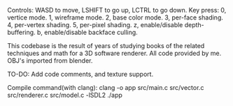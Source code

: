 Controls: WASD to move, LSHIFT to go up, LCTRL to go down.
Key press:
    0, vertice mode.
    1, wireframe mode.
    2, base color mode.
    3, per-face shading.
    4, per-vertex shading.
    5, per-pixel shading.
    z, enable/disable depth-buffering.
    b, enable/disable backface culling.

This codebase is the result of years of studying books of the related techniques and math for a 3D software renderer.
All code provided by me. OBJ's imported from blender.

TO-DO: Add code comments, and texture support.

Compile command(with clang):    clang -o app src/main.c src/vector.c src/renderer.c src/model.c -lSDL2
                                ./app
